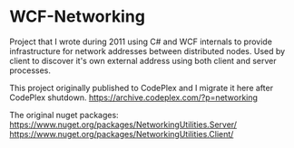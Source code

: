 # WCF-Networking
Project that I wrote during 2011 using C# and WCF internals to provide infrastructure for network addresses between distributed nodes.
Used by client to discover it's own external address using both client and server processes.

This project originally published to CodePlex and I migrate it here after CodePlex shutdown.
https://archive.codeplex.com/?p=networking

The original nuget packages:
https://www.nuget.org/packages/NetworkingUtilities.Server/
https://www.nuget.org/packages/NetworkingUtilities.Client/
